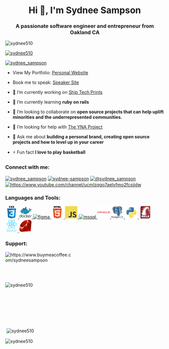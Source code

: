 <h1 align="center">Hi 👋, I'm Sydnee Sampson</h1>
<h3 align="center">A passionate software engineer and entrepreneur from Oakland CA</h3>

<p align="left"> <img src="https://komarev.com/ghpvc/?username=sydnee510&label=Profile%20views&color=0e75b6&style=flat" alt="sydnee510" /> </p>

<p align="left"> <a href="https://github.com/ryo-ma/github-profile-trophy"><img src="https://github-profile-trophy.vercel.app/?username=sydnee510" alt="sydnee510" /></a> </p>

<p align="left"> <a href="https://twitter.com/sydnee_sampson" target="blank"><img src="https://img.shields.io/twitter/follow/sydnee_sampson?logo=twitter&style=for-the-badge" alt="sydnee_sampson" /></a> </p>

- View My Portfolio: [Personal Website](https://sydneesampson.com/)
- Book me to speak: [Speaker Site](https://sydneesampsonspeak.com/)
- 🔭 I’m currently working on [Ship Tech Prints](https://shiptechprints.com/)

- 🌱 I’m currently learning **ruby on rails**

- 👯 I’m looking to collaborate on **open source projects that can help uplift minorities and the underrepresented communities.**

- 🤝 I’m looking for help with [The YNA Project](https://github.com/Young-N-Ambitious)

- 💬 Ask me about **building a personal brand, creating open source projects and how to level up in your career**

- ⚡ Fun fact **I love to play basketball**

<h3 align="left">Connect with me:</h3>
<p align="left">
<a href="https://twitter.com/sydnee_sampson" target="blank"><img align="center" src="https://raw.githubusercontent.com/rahuldkjain/github-profile-readme-generator/master/src/images/icons/Social/twitter.svg" alt="sydnee_sampson" height="30" width="40" /></a>
<a href="https://linkedin.com/in/sydnee-sampson" target="blank"><img align="center" src="https://raw.githubusercontent.com/rahuldkjain/github-profile-readme-generator/master/src/images/icons/Social/linked-in-alt.svg" alt="sydnee-sampson" height="30" width="40" /></a>
<a href="https://medium.com/@sydnee_sampson" target="blank"><img align="center" src="https://raw.githubusercontent.com/rahuldkjain/github-profile-readme-generator/master/src/images/icons/Social/medium.svg" alt="@sydnee_sampson" height="30" width="40" /></a>
<a href="https://www.youtube.com/c/https://www.youtube.com/channel/ucmlzqgo7aelvfmo2fcsjjdw" target="blank"><img align="center" src="https://raw.githubusercontent.com/rahuldkjain/github-profile-readme-generator/master/src/images/icons/Social/youtube.svg" alt="https://www.youtube.com/channel/ucmlzqgo7aelvfmo2fcsjjdw" height="30" width="40" /></a>
</p>

<h3 align="left">Languages and Tools:</h3>
<p align="left"> <a href="https://www.w3schools.com/css/" target="_blank" rel="noreferrer"> <img src="https://raw.githubusercontent.com/devicons/devicon/master/icons/css3/css3-original-wordmark.svg" alt="css3" width="40" height="40"/> </a> <a href="https://www.docker.com/" target="_blank" rel="noreferrer"> <img src="https://raw.githubusercontent.com/devicons/devicon/master/icons/docker/docker-original-wordmark.svg" alt="docker" width="40" height="40"/> </a> <a href="https://www.figma.com/" target="_blank" rel="noreferrer"> <img src="https://www.vectorlogo.zone/logos/figma/figma-icon.svg" alt="figma" width="40" height="40"/> </a> <a href="https://www.w3.org/html/" target="_blank" rel="noreferrer"> <img src="https://raw.githubusercontent.com/devicons/devicon/master/icons/html5/html5-original-wordmark.svg" alt="html5" width="40" height="40"/> </a> <a href="https://developer.mozilla.org/en-US/docs/Web/JavaScript" target="_blank" rel="noreferrer"> <img src="https://raw.githubusercontent.com/devicons/devicon/master/icons/javascript/javascript-original.svg" alt="javascript" width="40" height="40"/> </a> <a href="https://www.microsoft.com/en-us/sql-server" target="_blank" rel="noreferrer"> <img src="https://www.svgrepo.com/show/303229/microsoft-sql-server-logo.svg" alt="mssql" width="40" height="40"/> </a> <a href="https://www.oracle.com/" target="_blank" rel="noreferrer"> <img src="https://raw.githubusercontent.com/devicons/devicon/master/icons/oracle/oracle-original.svg" alt="oracle" width="40" height="40"/> </a> <a href="https://www.postgresql.org" target="_blank" rel="noreferrer"> <img src="https://raw.githubusercontent.com/devicons/devicon/master/icons/postgresql/postgresql-original-wordmark.svg" alt="postgresql" width="40" height="40"/> </a> <a href="https://www.python.org" target="_blank" rel="noreferrer"> <img src="https://raw.githubusercontent.com/devicons/devicon/master/icons/python/python-original.svg" alt="python" width="40" height="40"/> </a> <a href="https://rubyonrails.org" target="_blank" rel="noreferrer"> <img src="https://raw.githubusercontent.com/devicons/devicon/master/icons/rails/rails-original-wordmark.svg" alt="rails" width="40" height="40"/> </a> <a href="https://reactjs.org/" target="_blank" rel="noreferrer"> <img src="https://raw.githubusercontent.com/devicons/devicon/master/icons/react/react-original-wordmark.svg" alt="react" width="40" height="40"/> </a> <a href="https://www.ruby-lang.org/en/" target="_blank" rel="noreferrer"> <img src="https://raw.githubusercontent.com/devicons/devicon/master/icons/ruby/ruby-original.svg" alt="ruby" width="40" height="40"/> </a> </p>

<h3 align="left">Support:</h3>
<p><a href="https://www.buymeacoffee.com/https://www.buymeacoffee.com/sydneesampson"> <img align="left" src="https://cdn.buymeacoffee.com/buttons/v2/default-yellow.png" height="50" width="210" alt="https://www.buymeacoffee.com/sydneesampson" /></a></p>
<br><br>

<br><br>

<p><img align="left" src="https://github-readme-stats.vercel.app/api/top-langs?username=sydnee510&show_icons=true&locale=en&layout=compact" alt="sydnee510" /></p>

<br><br>

<br><br>

<br><br>

<p>&nbsp;<img align="center" src="https://github-readme-stats.vercel.app/api?username=sydnee510&show_icons=true&locale=en" alt="sydnee510" /></p>

<p><img align="center" src="https://github-readme-streak-stats.herokuapp.com/?user=sydnee510&" alt="sydnee510" /></p>

